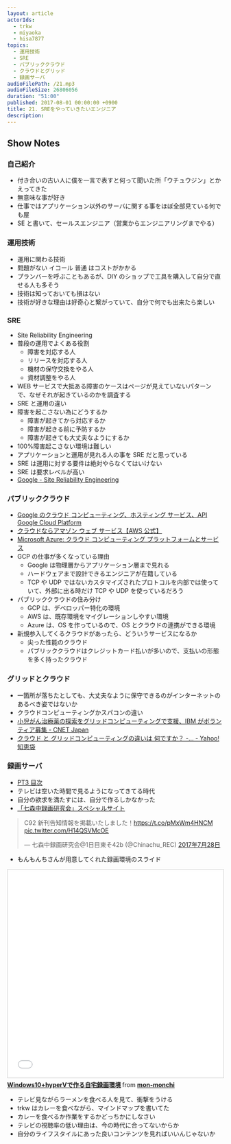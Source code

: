 ```yaml
---
layout: article
actorIds:
  - trkw
  - miyaoka
  - hisa7877
topics:
  - 運用技術
  - SRE
  - パブリッククラウド
  - クラウドとグリッド
  - 録画サーバ
audioFilePath: /21.mp3
audioFileSize: 26806056
duration: "51:00"
published: 2017-08-01 00:00:00 +0900
title: 21. SREをやっていきたいエンジニア
description:
---
```


## Show Notes

### 自己紹介

* 付き合いの古い人に僕を一言で表すと何って聞いた所「ウチュウジン」とかえってきた
* 無意味な事が好き
* 仕事ではアプリケーション以外のサーバに関する事をほぼ全部見ている何でも屋
* SE と書いて、セールスエンジニア（営業からエンジニアリングまでやる）

### 運用技術

* 運用に関わる技術
* 問題がない イコール 普通 はコストがかかる
* プランバーを呼ぶこともあるが、DIY のショップで工具を購入して自分で直せる人も多そう
* 技術は知っておいても損はない
* 技術が好きな理由は好奇心と繋がっていて、自分で何でも出来たら楽しい

### SRE

* Site Reliability Engineering
* 普段の運用でよくある役割
  * 障害を対応する人
  * リリースを対応する人
  * 機材の保守交換をやる人
  * 資材調整をやる人
* WEB サービスで大抵ある障害のケースはページが見えていないパターンで、なぜそれが起きているのかを調査する
* SRE と運用の違い
* 障害を起こさない為にどうするか
  * 障害が起きてから対応するか
  * 障害が起きる前に予防するか
  * 障害が起きても大丈夫なようにするか
* 100%障害起こさない環境は難しい
* アプリケーションと運用が見れる人の事を SRE だと思っている
* SRE は運用に対する要件は絶対やらなくてはいけない
* SRE は要求レベルが高い
* [Google - Site Reliability Engineering](https://landing.google.com/sre/book.html)

### パブリッククラウド

* [Google のクラウド コンピューティング、ホスティング サービス、API Google Cloud Platform](https://cloud.google.com/?hl=ja)
* [クラウドならアマゾン ウェブ サービス【AWS 公式】](https://aws.amazon.com/jp/)
* [Microsoft Azure: クラウド コンピューティング プラットフォームとサービス](https://azure.microsoft.com/ja-jp/)
* GCP の仕事が多くなっている理由
  * Google は物理層からアプリケーション層まで見れる
  * ハードウェアまで設計できるエンジニアが在籍している
  * TCP や UDP ではないカスタマイズされたプロトコルを内部では使っていて、外部に出る時だけ TCP や UDP を使っているだろう
* パブリッククラウドの住み分け
  * GCP は、デベロッパー特化の環境
  * AWS は、既存環境をマイグレーションしやすい環境
  * Azure は、OS を作っているので、OS とクラウドの連携ができる環境
* 新規参入してくるクラウドがあったら、どういうサービスになるか
  * 尖った性能のクラウド
  * パブリッククラウドはクレジットカード払いが多いので、支払いの形態を多く持ったクラウド

### グリッドとクラウド

* 一箇所が落ちたとしても、大丈夫なように保守できるのがインターネットのあるべき姿ではないか
* クラウドコンピューティングかスパコンの違い
* [小児がん治療薬の探索をグリッドコンピューティングで支援、IBM がボランティア募集 - CNET Japan](https://japan.cnet.com/article/35095875/)
* [クラウド と グリッドコンピューティングの違いは 何ですか？ -... - Yahoo!知恵袋](https://detail.chiebukuro.yahoo.co.jp/qa/question_detail/q1177314311)

### 録画サーバ

* [PT3 目次](http://earthsoft.jp/PT3/)
* テレビは空いた時間で見るようになってきてる時代
* 自分の欲求を満たすには、自分で作るしかなかった
* [「七森中録画研究会」スペシャルサイト](https://chinachu.moe/)

<blockquote class="twitter-tweet" data-lang="ja"><p lang="ja" dir="ltr">C92 新刊告知情報を掲載いたしました！<a href="https://t.co/pMxWm4HNCM">https://t.co/pMxWm4HNCM</a> <a href="https://t.co/H14QSVMcOE">pic.twitter.com/H14QSVMcOE</a></p>&mdash; 七森中録画研究会@1日目東そ42b (@Chinachu_REC) <a href="https://twitter.com/Chinachu_REC/status/890995544260173827">2017年7月28日</a></blockquote>

* もんもんちさんが用意してくれた録画環境のスライド

<iframe src="//www.slideshare.net/slideshow/embed_code/key/4hIQ3Sgh7WS08g" width="595" height="485" frameborder="0" marginwidth="0" marginheight="0" scrolling="no" style="border:1px solid #CCC; border-width:1px; margin-bottom:5px; max-width: 100%;" allowfullscreen> </iframe> <div style="margin-bottom:5px"> <strong> <a href="//www.slideshare.net/mon-monchi/windows10hyperv" title="Windows10+hyperVで作る自宅録画環境" target="_blank">Windows10+hyperVで作る自宅録画環境</a> </strong> from <strong><a target="_blank" href="https://www.slideshare.net/mon-monchi">mon-monchi</a></strong> </div>

* テレビ見ながらラーメンを食べる人を見て、衝撃をうける
* trkw はカレーを食べながら、マインドマップを書いてた
* カレーを食べるか作業をするかどっちかにしなさい
* テレビの視聴率の低い理由は、今の時代に合ってないからか
* 自分のライフスタイルにあった良いコンテンツを見ればいいんじゃないか
